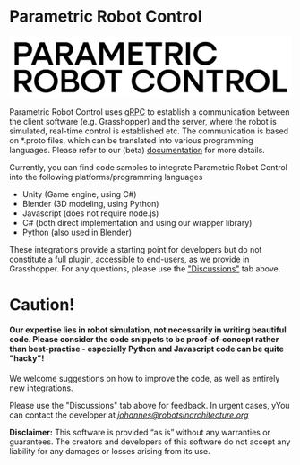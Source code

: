 # Parametric Robot Control

![Parametric Robot Control](https://raw.githubusercontent.com/jbraumann/PRC.Integrations/refs/heads/main/prc_logo.webp)

Parametric Robot Control uses [gRPC](https://grpc.io/) to establish a communication between the client software (e.g. Grasshopper) and the server, where the robot is simulated, real-time control is established etc.
The communication is based on *.proto files, which can be translated into various programming languages. Please refer to our (beta) [documentation](https://prc.robotsinarchitecture.org/) for more details.

Currently, you can find code samples to integrate Parametric Robot Control into the following platforms/programming languages
- Unity (Game engine, using C#)
- Blender (3D modeling, using Python)
- Javascript (does not require node.js)
- C# (both direct implementation and using our wrapper library)
- Python (also used in Blender)

These integrations provide a starting point for developers but do not constitute a full plugin, accessible to end-users, as we provide in Grasshopper. For any questions, please use the ["Discussions"](https://github.com/jbraumann/PRC.Integrations/discussions) tab above.

# Caution!

#### Our expertise lies in robot simulation, not necessarily in writing beautiful code. Please consider the code snippets to be proof-of-concept rather than best-practise - especially Python and Javascript code can be quite "hacky"!
We welcome suggestions on how to improve the code, as well as entirely new integrations.

Please use the "Discussions" tab above for feedback. In urgent cases, 
yYou can contact the developer at *johannes@robotsinarchitecture.org*

**Disclaimer:** This software is provided “as is” without any warranties or guarantees. The creators and developers of this software do not accept any liability for any damages or losses arising from its use.
